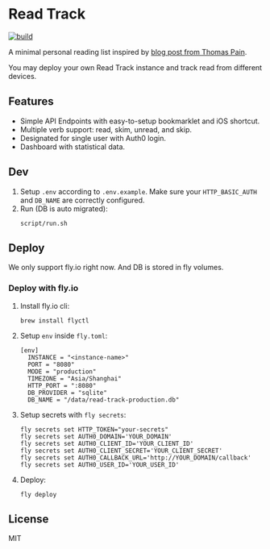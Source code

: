 # Read Track

[![build](https://github.com/crispgm/read-track/actions/workflows/ci.yml/badge.svg)](https://github.com/crispgm/read-track/actions/workflows/ci.yml)

A minimal personal reading list inspired by [blog post from Thomas Pain](https://www.tdpain.net/blog/a-year-of-reading).

You may deploy your own Read Track instance and track read from different devices.

## Features

- Simple API Endpoints with easy-to-setup bookmarklet and iOS shortcut.
- Multiple verb support: read, skim, unread, and skip.
- Designated for single user with Auth0 login.
- Dashboard with statistical data.

## Dev

1. Setup `.env` according to `.env.example`. Make sure your `HTTP_BASIC_AUTH` and `DB_NAME` are correctly configured.
2. Run (DB is auto migrated):
   ```
   script/run.sh
   ```

## Deploy

We only support fly.io right now. And DB is stored in fly volumes.

### Deploy with fly.io

1. Install fly.io cli:
    ```shell
    brew install flyctl
    ```

2. Setup `env` inside `fly.toml`:
    ```shell
    [env]
      INSTANCE = "<instance-name>"
      PORT = "8080"
      MODE = "production"
      TIMEZONE = "Asia/Shanghai"
      HTTP_PORT = ":8080"
      DB_PROVIDER = "sqlite"
      DB_NAME = "/data/read-track-production.db"
    ```

3. Setup secrets with `fly secrets`:
    ```shell
    fly secrets set HTTP_TOKEN="your-secrets"
    fly secrets set AUTH0_DOMAIN='YOUR_DOMAIN'
    fly secrets set AUTH0_CLIENT_ID='YOUR_CLIENT_ID'
    fly secrets set AUTH0_CLIENT_SECRET='YOUR_CLIENT_SECRET'
    fly secrets set AUTH0_CALLBACK_URL='http://YOUR_DOMAIN/callback'
    fly secrets set AUTH0_USER_ID='YOUR_USER_ID'
    ```

3. Deploy:
    ```shell
    fly deploy
    ```

## License

MIT
